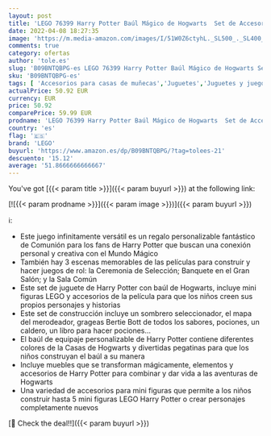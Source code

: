 ```yaml
---
layout: post
title: 'LEGO 76399 Harry Potter Baúl Mágico de Hogwarts  Set de Accesorios  Juguete Personalizable  Regalo de Comunión para Niños y Niñas'
date: 2022-04-08 18:27:35
image: 'https://m.media-amazon.com/images/I/51W0Z6ctyhL._SL500_._SL400_.jpg'
comments: true
category: ofertas
author: 'tole.es'
slug: 'B09BNTQBPG-es LEGO 76399 Harry Potter Baúl Mágico de Hogwarts Set de...'
sku: 'B09BNTQBPG-es'
tags: [ 'Accesorios para casas de muñecas','Juguetes','Juguetes y juegos','Muñecas y accesorios','lego', ]
actualPrice: 50.92 EUR
currency: EUR
price: 50.92
comparePrice: 59.99 EUR
prodname: 'LEGO 76399 Harry Potter Baúl Mágico de Hogwarts  Set de Accesorios  Juguete Personalizable  Regalo de Comunión para Niños y Niñas'
country: 'es'
flag: '🇪🇸'
brand: 'LEGO'
buyurl: 'https://www.amazon.es/dp/B09BNTQBPG/?tag=tolees-21'
descuento: '15.12'
average: '51.8666666666667'
---
```


You've got [{{< param title >}}]({{< param buyurl >}}) at the following link:

[![{{< param prodname >}}]({{< param image >}})]({{< param buyurl >}})

ℹ️:

- Este juego infinitamente versátil es un regalo personalizable fantástico de Comunión para los fans de Harry Potter que buscan una conexión personal y creativa con el Mundo Mágico
- También hay 3 escenas memorables de las películas para construir y hacer juegos de rol: la Ceremonia de Selección; Banquete en el Gran Salón; y la Sala Común
- Este set de juguete de Harry Potter con baúl de Hogwarts, incluye mini figuras LEGO y accesorios de la película para que los niños creen sus propios personajes y historias
- Este set de construcción incluye un sombrero seleccionador, el mapa del merodeador, grageas Bertie Bott de todos los sabores, pociones, un caldero, un libro para hacer pociones...
- El baúl de equipaje personalizable de Harry Potter contiene diferentes colores de la Casas de Hogwarts y divertidas pegatinas para que los niños construyan el baúl a su manera
- Incluye muebles que se transforman mágicamente, elementos y accesorios de Harry Potter para combinar y dar vida a las aventuras de Hogwarts
- Una variedad de accesorios para mini figuras que permite a los niños construir hasta 5 mini figuras LEGO Harry Potter o crear personajes completamente nuevos

[🛒 Check the deal!!]({{< param buyurl >}})
